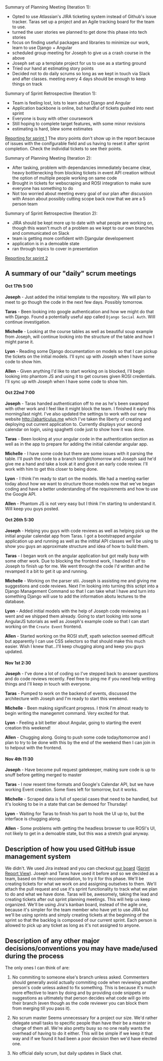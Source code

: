 
Summary of Planning Meeting (Iteration 1): 
* Opted to use Atlassian's JIRA ticketing system instead of Github's issue tracker. Taras set up a project and an Agile tracking board for the team to use.
* turned the user stories we planned to get done this phase into tech stories
* focus on finding useful packages and libraries to minimize our work, learn to use Django + Angular
* scheduled group meeting for Joseph to give us a crash course in the above
* Joseph set up a template project for us to use as a starting ground
* Tried our hand at estimating story points
* Decided not to do daily scrums so long as we kept in touch via Slack and after classes. meeting every 4 days should be enough to keep things on track


Summary of Sprint Retrospective (Iteration 1):
* Team is feeling lost, lots to learn about Django and Angular
* Application backbone is online, but handful of tickets pushed into next sprint
* Everyone is busy with other coursework
* Still hoping to complete target features, with some minor revisions
* estimating is hard, blew some estimates

[Reporting for sprint 1](https://csc301.atlassian.net/secure/RapidBoard.jspa?rapidView=4&view=reporting&chart=sprintRetrospective&sprint=1) The story points don't show up in the report because of issues with the conifgurable field and us having to reset it after sprint completion. Check the individial tickets to see their points.



Summary of Planning Meeting (Iteration 2): 
* After tasking, problem with dependancies immediately became clear, heavy bottlenecking from blocking tickets in event API creation without the option of multiple people working on same code
* Brought in tickets for webscraping and ROSI integration to make sure everyone has something to do
* Not too worried about meeting every goal of our plan after discussion with Anson about possibly cutting scope back now that we are a 5 person team


Summary of Sprint Retrospective (Iteration 2): 
* JIRA should be kept more up to date with what people are working on, though this wasn't much of a problem as we kept to our own branches and communicated on Slack
* team is getting more confident with Djangular developement
* application is in a demoable state
* ran through topics to cover in presentation

[Reporting for sprint 2](https://csc301.atlassian.net/secure/RapidBoard.jspa?rapidView=4&view=reporting&chart=sprintRetrospective&sprint=2)

## A summary of our "daily" scrum meetings
#### Oct 17th 5:00
**Joseph** - 
Just added the initial template to the repository. We will plan to meet to go though the code in the next few days. Possibly tomorrow.

**Taras** - 
Been looking into google authentication and how we might do that with Django. Found a potentially useful app called `Django Social Auth`. Will continue investigation.

**Michelle** - 
Looking at the course tables as well as beautiful soup example from Joseph, will continue looking into the structure of the table and how I might parse it.

**Lyon** - 
Reading some Django documentation on models so that I can pickup the tickets on the initial models. I'll sync up with Joseph when I have some code to show him.

**Allen** - 
Given anything I'd like to start working on is blocked, I'll begin looking into phantom JS and using it to get courses given ROSI credentials. I'll sync up with Joseph when I have some code to show him.

#### Oct 22nd 7:00
**Joseph** - 
Taras handed authentication off to me as he's been swamped with other work and I feel like it might block the team. I finished it early this morning/last night. I've also updated the settings to work with our new website http://abarticulus.me which I've taken the liberty of creating and deploying out current application to. Currently displays your second calendar on login, using spaghetti code just to show how it was done.

**Taras** - 
Been looking at your angular code in the authentication section as well as in the app to prepare for adding the initial calendar angular app.

**Michelle** - 
I have some code but there are some issues with it parsing the table. I'll push the code to a branch tonight/tomorrow and Joseph said he'd give me a hand and take a look at it and give it an early code review. I'll work with him to get this closer to being done.

**Lyon** - 
I think I'm ready to start on the models. We had a meeting earlier today about how we want to structure those models now that we've began coding and have a better understanding of the requirements and how to use the Google API.

**Allen** - 
Phantom JS is not very easy but I think I'm starting to understand it. Will keep you guys posted.

#### Oct 26th 5:30
**Joseph** - 
Helping you guys with code reviews as well as helping pick up the initial angular calendat app from Taras. I got a bootstrapped angular application up and running as well as the initital API classes we'll be using to show you guys an approximate structure and idea of how to build them.

**Taras** - 
I began work on the angular application but got really busy with some other work. Due to blocking the frontend work, I handed it off to Joseph to finish up for me. We went through the code I'd written and he revamped it a bit to get it up and running.

**Michelle** - 
Working on the parser stii. Joseph is assisting me and giving me suggestions and code reviews. Next I'm looking into turning this sctipt into a Django Management Command so that I can take what I have and turn into something Django will use to add the information abotu lectures to the database.

**Lyon** - 
Added initial models with the help of Joseph code reviewing as I went and we shipped them already. Going to start looking into some AngularJS tutorials as well as Joseph's example code so that I can start working on the `Create Event` frontend.

**Allen** - 
Started working on the ROSI stuff, xpath selection seemed difficult but apparently I can use CSS selectors so that should make this much easier. Wish I knew that...I'll keep chugging along and keep you guys updated.

#### Nov 1st 2:30
**Joseph** - 
I've done a lot of coding so I've stepped back to answer questions and do code reviews recently. Feel free to ping me if you need help writing things and I'll keep in touch with everyone.

**Taras** - 
Pumped to work on the backend of events, discussed the architecture with Joseph and I'm ready to start this weekend.

**Michelle** - 
Been making significant progress. I think I'm almost ready to begin writing the manegemnt command. Very excited for that.

**Lyon** - 
Feeling a bit better about Angular, going to starting the event creation this weekend!

**Allen** - 
Chugging along. Going to push some code today/tomorrow and I plan to try to be done with this by the end of the weekend then I can join in to helpout with the frontend.

#### Nov 4th 11:30
**Joseph** - 
Have become pull request gatekeeper, making sure code is up to snuff before getting merged to master

**Taras** - 
I now resent time formats and Google's Calendar API, but we have working Event creation. Some fixes left for tomorrow, but it works. 

**Michelle** - 
Scraped data is full of special cases that need to be handled, but it's looking to be in a state that can be demoed for Thursday!

**Lyon** - 
Waiting for Taras to finish his part to hook the UI up to, but the interface is chugging along. 

**Allen** - 
Some problems with getting the headless browser to use ROSI's UI, not likely to get in a demoable state, but this was a stretch goal anyway. 

## Description of how you used GitHub issue management system
We didn't. We used Jira instead and you can checkout [our board](https://csc301.atlassian.net/secure/RapidBoard.jspa?rapidView=4) ([Sprint Report View](https://csc301.atlassian.net/secure/RapidBoard.jspa?rapidView=4&view=reporting&chart=sprintRetrospective&sprint=2)). Joseph and Taras have used it before and so we decided as a team, based on their reccomendation, to try it for this phase. We'll be creating tickets for what we work on and assigning outselves to them. We'll attach the pull request and use it's sprint functionality to track what we plan to do and what we have done. Taras will be, awesomely, taking the lead and creating tickets after out sprint planning meetings. This will help us keep organized. We'll be using Jira's kanban board, instead of the agile one, because it's simpler for the team member who have yet to use JIRA but we'll be using sprints and simply creating tickets at the beginning of the sprint so that the backlog is composed of our current sprint. Each person is allowed to pick up any ticket as long as it's not assigned to anyone.

## Description of any other major decisions/conventions you may have made/used during the process
The only ones I can think of are:

1) No commiting to someone else's branch unless asked. Commenters should generally avoid actually commiting code when reviewing another person's code unless asked to fix something. This is because it's much more effective to learn by doing and by providing code snippets or suggestions as ultimately that person decides what code will go into their branch (even though as the code reviewer you can block them from merging till you pass it).

2) No scrum master
Seems unnecessary for a project our size. We'd rather delegate small tasks to specific people than have their be a master in charge of them all.  We're also pretty busy so no one really wants the overhead of having to do it either. This will be simple if we keep it that way and if we found it had been a poor decision then we'd have elected one.

3) No official daily scrum, but daily updates in Slack chat.

